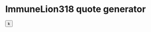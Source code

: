 # ImmuneLion318 quote generator

<button>k</button>

<script>
  function generate(){
  
  }
</script>
